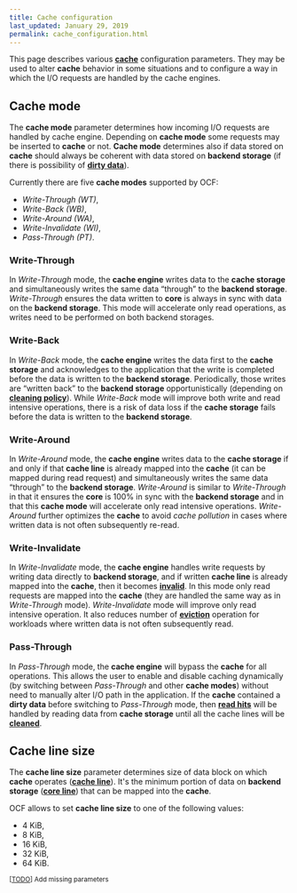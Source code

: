 ```yaml
---
title: Cache configuration
last_updated: January 29, 2019
permalink: cache_configuration.html
---
```


This page describes various [**cache**](/cache.html) configuration
parameters. They may be used to alter **cache** behavior in some
situations and to configure a way in which the I/O requests are handled
by the cache engines.

## Cache mode
The **cache mode** parameter determines how incoming I/O requests are
handled by cache engine. Depending on **cache mode** some requests may
be inserted to **cache** or not. **Cache mode** determines also if data
stored on **cache** should always be coherent with data stored on
**backend storage** (if there is possibility of
[**dirty data**](/cache_operations.html)).

Currently there are five **cache modes** supported by OCF:
- *Write-Through (WT)*,
- *Write-Back (WB)*,
- *Write-Around (WA)*,
- *Write-Invalidate (WI)*,
- *Pass-Through (PT)*.

### Write-Through
In *Write-Through* mode, the **cache engine** writes data to the **cache
storage** and simultaneously writes the same data “through” to the **backend
storage**. *Write-Through* ensures the data written to **core** is always
in sync with data on the **backend storage**. This mode will accelerate
only read operations, as writes need to be performed on both backend
storages.

### Write-Back
In *Write-Back* mode, the **cache engine** writes the data first to the
**cache storage** and acknowledges to the application that the write
is completed before the data is written to the **backend storage**.
Periodically, those writes are “written back” to the **backend storage**
opportunistically (depending on [**cleaning policy**](/cleaning.html)).
While *Write-Back* mode will improve both write and read intensive operations,
there is a risk of data loss if the **cache storage** fails before the
data is written to the **backend storage**.

### Write-Around
In *Write-Around* mode, the **cache engine** writes data to the **cache
storage** if and only if that **cache line** is already mapped into the
**cache** (it can be mapped during read request) and simultaneously writes
the same data “through” to the **backend storage**. *Write-Around* is
similar to *Write-Through* in that it ensures the **core** is 100% in
sync with the **backend storage** and in that this **cache mode** will
accelerate only read intensive operations. *Write-Around* further optimizes
the **cache** to avoid *cache pollution* in cases where written data
is not often subsequently re-read.

### Write-Invalidate
In *Write-Invalidate* mode, the **cache engine** handles write requests
by writing data directly to **backend storage**, and if written **cache
line** is already mapped into the **cache**, then it becomes
[**invalid**](/cache_line.html). In this mode only read requests are
mapped into the **cache** (they are handled the same way as in
*Write-Through* mode). *Write-Invalidate* mode will improve only read
intensive operation. It also reduces number of
[**eviction**](/cache_opeartions.html) operation for workloads where
written data is not often subsequently read.


### Pass-Through
In *Pass-Through* mode, the **cache engine** will bypass the **cache**
for all operations. This allows the user to enable and disable caching
dynamically (by switching between *Pass-Through* and other **cache modes**)
without need to manually alter I/O path in the application. If the **cache**
contained a **dirty data** before switching to *Pass-Through* mode, then
[**read hits**](/cache_operations.html) will be handled by reading data
from **cache storage** until all the cache lines will be
[**cleaned**](/cache_operations.html).

## Cache line size

The **cache line size** parameter determines size of data block on which
**cache** operates ([**cache line**](/cache_line.html)). It's the minimum
portion of data on **backend storage** ([**core line**](/cache_line.html))
that can be mapped into the **cache**.

OCF allows to set **cache line size** to one of the following values:
- 4 KiB,
- 8 KiB,
- 16 KiB,
- 32 KiB,
- 64 KiB.

<small>[[TODO](/authoring.html)] Add missing parameters</small>
